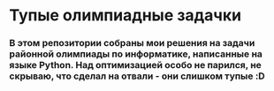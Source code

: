 # Тупые олимпиадные задачки
### В этом репозитории собраны мои решения на задачи районной олимпиады по информатике, написанные на языке Python. Над оптимизацией особо не парился, не скрываю, что сделал на отвали - они слишком тупые :D
